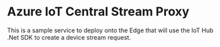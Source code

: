 # Azure IoT Central Stream Proxy
This is a sample service to deploy onto the Edge that will use the IoT Hub .Net SDK to create a device stream request.
